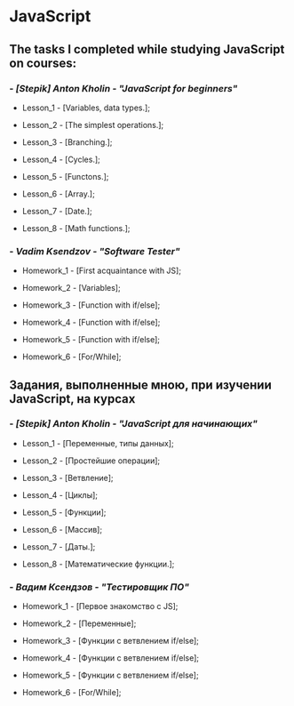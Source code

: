 # JavaScript
## **The tasks I completed while studying JavaScript on courses:**
### - ***[Stepik] Anton Kholin - "JavaScript for beginners"***

   - Lesson_1 - [Variables, data types.];
   
   - Lesson_2 - [The simplest operations.];
   
   - Lesson_3 - [Branching.];
   
   - Lesson_4 - [Сycles.];
   
   - Lesson_5 - [Functons.];
   
   - Lesson_6 - [Array.];
   
   - Lesson_7 - [Date.];
   
   - Lesson_8 - [Math functions.];
   
   
### - ***Vadim Ksendzov - "Software Tester"***

   - Homework_1 - [First acquaintance with JS];
   
   - Homework_2 - [Variables];
   
   - Homework_3 - [Function with if/else];
    
   - Homework_4 - [Function with if/else];

   - Homework_5 - [Function with if/else];
   
   - Homework_6 - [For/While];

## **Задания, выполненные мною, при изучении JavaScript, на курсах**
### - ***[Stepik] Anton Kholin - "JavaScript для начинающих"***

   - Lesson_1 - [Переменные, типы данных];
   
   - Lesson_2 - [Простейшие операции];
   
   - Lesson_3 - [Ветвление];
   
   - Lesson_4 - [Циклы];
   
   - Lesson_5 - [Функции];
   
   - Lesson_6 - [Массив];
   
   - Lesson_7 - [Даты.];
   
   - Lesson_8 - [Математические функции.];
   
### - ***Вадим Ксендзов - "Тестировщик ПО"***

   - Homework_1 - [Первое знакомство с JS];
    
   - Homework_2 - [Переменные];
   
   - Homework_3 - [Функции с ветвлением if/else];
    
   - Homework_4 - [Функции с ветвлением if/else];
    
   - Homework_5 - [Функции с ветвлением if/else];
     
   - Homework_6 - [For/While];
    
   
